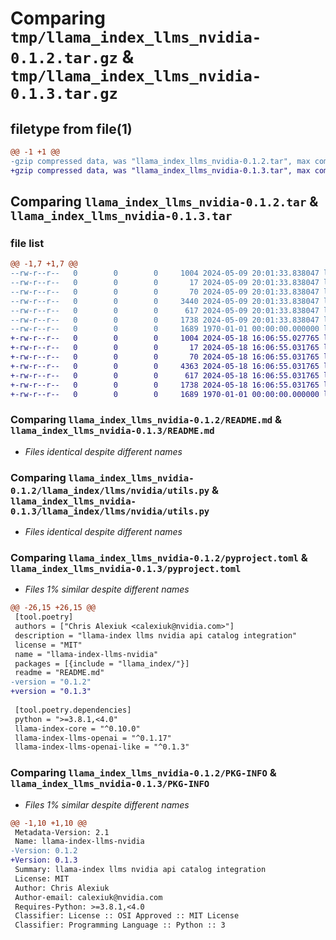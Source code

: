 # Comparing `tmp/llama_index_llms_nvidia-0.1.2.tar.gz` & `tmp/llama_index_llms_nvidia-0.1.3.tar.gz`

## filetype from file(1)

```diff
@@ -1 +1 @@
-gzip compressed data, was "llama_index_llms_nvidia-0.1.2.tar", max compression
+gzip compressed data, was "llama_index_llms_nvidia-0.1.3.tar", max compression
```

## Comparing `llama_index_llms_nvidia-0.1.2.tar` & `llama_index_llms_nvidia-0.1.3.tar`

### file list

```diff
@@ -1,7 +1,7 @@
--rw-r--r--   0        0        0     1004 2024-05-09 20:01:33.838047 llama_index_llms_nvidia-0.1.2/README.md
--rw-r--r--   0        0        0       17 2024-05-09 20:01:33.838047 llama_index_llms_nvidia-0.1.2/llama_index/llms/nvidia/BUILD
--rw-r--r--   0        0        0       70 2024-05-09 20:01:33.838047 llama_index_llms_nvidia-0.1.2/llama_index/llms/nvidia/__init__.py
--rw-r--r--   0        0        0     3440 2024-05-09 20:01:33.838047 llama_index_llms_nvidia-0.1.2/llama_index/llms/nvidia/base.py
--rw-r--r--   0        0        0      617 2024-05-09 20:01:33.838047 llama_index_llms_nvidia-0.1.2/llama_index/llms/nvidia/utils.py
--rw-r--r--   0        0        0     1738 2024-05-09 20:01:33.838047 llama_index_llms_nvidia-0.1.2/pyproject.toml
--rw-r--r--   0        0        0     1689 1970-01-01 00:00:00.000000 llama_index_llms_nvidia-0.1.2/PKG-INFO
+-rw-r--r--   0        0        0     1004 2024-05-18 16:06:55.027765 llama_index_llms_nvidia-0.1.3/README.md
+-rw-r--r--   0        0        0       17 2024-05-18 16:06:55.031765 llama_index_llms_nvidia-0.1.3/llama_index/llms/nvidia/BUILD
+-rw-r--r--   0        0        0       70 2024-05-18 16:06:55.031765 llama_index_llms_nvidia-0.1.3/llama_index/llms/nvidia/__init__.py
+-rw-r--r--   0        0        0     4363 2024-05-18 16:06:55.031765 llama_index_llms_nvidia-0.1.3/llama_index/llms/nvidia/base.py
+-rw-r--r--   0        0        0      617 2024-05-18 16:06:55.031765 llama_index_llms_nvidia-0.1.3/llama_index/llms/nvidia/utils.py
+-rw-r--r--   0        0        0     1738 2024-05-18 16:06:55.031765 llama_index_llms_nvidia-0.1.3/pyproject.toml
+-rw-r--r--   0        0        0     1689 1970-01-01 00:00:00.000000 llama_index_llms_nvidia-0.1.3/PKG-INFO
```

### Comparing `llama_index_llms_nvidia-0.1.2/README.md` & `llama_index_llms_nvidia-0.1.3/README.md`

 * *Files identical despite different names*

### Comparing `llama_index_llms_nvidia-0.1.2/llama_index/llms/nvidia/utils.py` & `llama_index_llms_nvidia-0.1.3/llama_index/llms/nvidia/utils.py`

 * *Files identical despite different names*

### Comparing `llama_index_llms_nvidia-0.1.2/pyproject.toml` & `llama_index_llms_nvidia-0.1.3/pyproject.toml`

 * *Files 1% similar despite different names*

```diff
@@ -26,15 +26,15 @@
 [tool.poetry]
 authors = ["Chris Alexiuk <calexiuk@nvidia.com>"]
 description = "llama-index llms nvidia api catalog integration"
 license = "MIT"
 name = "llama-index-llms-nvidia"
 packages = [{include = "llama_index/"}]
 readme = "README.md"
-version = "0.1.2"
+version = "0.1.3"
 
 [tool.poetry.dependencies]
 python = ">=3.8.1,<4.0"
 llama-index-core = "^0.10.0"
 llama-index-llms-openai = "^0.1.17"
 llama-index-llms-openai-like = "^0.1.3"
```

### Comparing `llama_index_llms_nvidia-0.1.2/PKG-INFO` & `llama_index_llms_nvidia-0.1.3/PKG-INFO`

 * *Files 1% similar despite different names*

```diff
@@ -1,10 +1,10 @@
 Metadata-Version: 2.1
 Name: llama-index-llms-nvidia
-Version: 0.1.2
+Version: 0.1.3
 Summary: llama-index llms nvidia api catalog integration
 License: MIT
 Author: Chris Alexiuk
 Author-email: calexiuk@nvidia.com
 Requires-Python: >=3.8.1,<4.0
 Classifier: License :: OSI Approved :: MIT License
 Classifier: Programming Language :: Python :: 3
```

